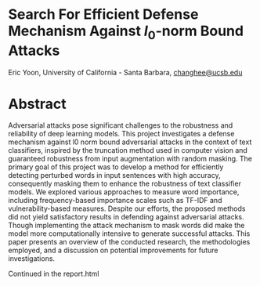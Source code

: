 # Search For Efficient Defense Mechanism Against $l_0$-norm Bound Attacks

Eric Yoon, University of California - Santa Barbara, changhee@ucsb.edu

# Abstract

Adversarial attacks pose significant challenges to the robustness and reliability of deep learning models. This project investigates a defense mechanism against l0
norm bound adversarial attacks in the context of text classifiers, inspired by the truncation method used in computer vision and guaranteed robustness from input augmentation with random masking. The primary goal of this project was to develop a method for efficiently detecting perturbed words in input sentences with high accuracy, consequently masking them to enhance the robustness of text classifier models. We explored various approaches to measure word importance, including frequency-based importance scales such as TF-IDF and vulnerability-based measures. Despite our efforts, the proposed methods did not yield satisfactory results in defending against adversarial attacks. Though implementing the attack mechanism to mask words did make the model more computationally intensive to generate successful attacks. This paper presents an overview of the conducted research, the methodologies employed, and a discussion on potential improvements for future investigations.

Continued in the report.html
